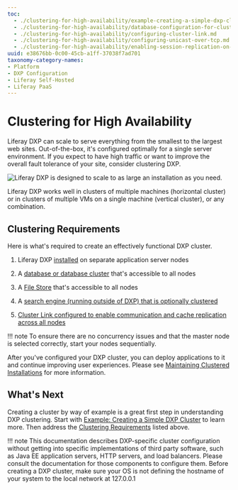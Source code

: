 ```yaml
---
toc:
  - ./clustering-for-high-availability/example-creating-a-simple-dxp-cluster.md
  - ./clustering-for-high-availability/database-configuration-for-cluster-nodes.md
  - ./clustering-for-high-availability/configuring-cluster-link.md
  - ./clustering-for-high-availability/configuring-unicast-over-tcp.md
  - ./clustering-for-high-availability/enabling-session-replication-on-tomcat.md
uuid: e38676bb-0c00-45cb-a1ff-37038f7ad701
taxonomy-category-names:
- Platform
- DXP Configuration
- Liferay Self-Hosted
- Liferay PaaS
---
```

# Clustering for High Availability

Liferay DXP can scale to serve everything from the smallest to the largest web sites. Out-of-the-box, it's configured optimally for a single server environment. If you expect to have high traffic or want to improve the overall fault tolerance of your site, consider clustering DXP.

![Liferay DXP is designed to scale to as large an installation as you need.](./clustering-for-high-availability/images/01.png)

Liferay DXP works well in clusters of multiple machines (horizontal cluster) or in clusters of multiple VMs on a single machine (vertical cluster), or any combination.

## Clustering Requirements

Here is what's required to create an effectively functional DXP cluster.

1. Liferay DXP [installed](../installing-liferay.md) on separate application server nodes

1. A [database or database cluster](./clustering-for-high-availability/database-configuration-for-cluster-nodes.md) that's accessible to all nodes

1. A [File Store](../../system-administration/file-storage.md) that's accessible to all nodes

1. A [search engine (running outside of DXP) that is optionally clustered](../../using-search/installing-and-upgrading-a-search-engine/installing-a-search-engine.md)

1. [Cluster Link configured to enable communication and cache replication across all nodes](./clustering-for-high-availability/configuring-cluster-link.md)

!!! note
    To ensure there are no concurrency issues and that the master node is selected correctly, start your nodes sequentially.

After you've configured your DXP cluster, you can deploy applications to it and continue improving user experiences. Please see [Maintaining Clustered Installations](../maintaining-a-liferay-installation/maintaining-clustered-installations.md) for more information.

## What's Next

Creating a cluster by way of example is a great first step in understanding DXP clustering. Start with [Example: Creating a Simple DXP Cluster](./clustering-for-high-availability/example-creating-a-simple-dxp-cluster.md) to learn more. Then address the [Clustering Requirements](#clustering-requirements) listed above.

!!! note
    This documentation describes DXP-specific cluster configuration without getting into specific implementations of third party software, such as Java EE application servers, HTTP servers, and load balancers. Please consult the documentation for those components to configure them. Before creating a DXP cluster, make sure your OS is not defining the hostname of your system to the local network at 127.0.0.1

